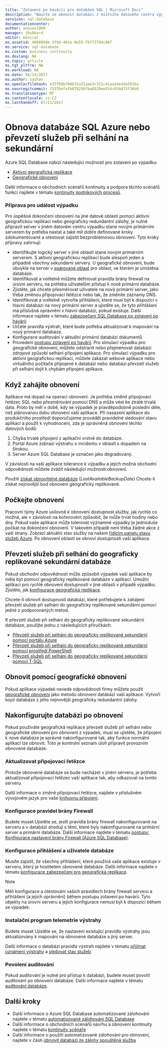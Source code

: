 ```yaml
---
title: "Zotavení po havárii pro databáze SQL | Microsoft Docs"
description: "Naučte se obnovit databázi z místního datového centra výpadku nebo chyby s Azure SQL Database aktivní geografickou replikaci a možnosti geografické obnovení."
services: sql-database
documentationcenter: 
author: anosov1960
manager: jhubbard
editor: monicar
ms.assetid: 4800960e-3f9d-40ce-9e55-fb7f2784c067
ms.service: sql-database
ms.custom: business continuity
ms.devlang: NA
ms.topic: article
ms.tgt_pltfrm: NA
ms.workload: NA
ms.date: 04/14/2017
ms.author: sashan
ms.openlocfilehash: e33f69bf04b32a31aae3c311c41aa44e4da5016a
ms.sourcegitcommit: f537befafb079256fba0529ee554c034d73f36b0
ms.translationtype: MT
ms.contentlocale: cs-CZ
ms.lasthandoff: 07/11/2017
---
```

# <a name="restore-an-azure-sql-database-or-failover-to-a-secondary"></a>Obnova databáze SQL Azure nebo převzetí služeb při selhání na sekundární
Azure SQL Database nabízí následující možnosti pro zotavení po výpadku:

* [Aktivní geografická replikace](sql-database-geo-replication-overview.md)
* [Geografické obnovení](sql-database-recovery-using-backups.md#point-in-time-restore)

Další informace o obchodních scénářů kontinuity a podpora těchto scénářů funkcí najdete v tématu [kontinuity podnikových procesů](sql-database-business-continuity.md).

### <a name="prepare-for-the-event-of-an-outage"></a>Příprava pro událost výpadku
Pro úspěšné dokončení obnovení na jiné datové oblasti pomocí aktivní geografickou replikaci nebo geograficky redundantní zálohy, je nutné připravit server v jiném datovém centru výpadku stane novým primárním serverem by potřeba nastat a také mít dobře definované kroky zdokumentované a otestovat zajistit bezproblémovou obnovení. Tyto kroky přípravy zahrnují:

* Identifikujte logický server v jiné oblasti stane novým primárním serverem. S aktivní geografickou replikací bude alespoň jeden a případně všechny sekundární servery. U geografické obnovení, bude obvykle na server v [spárované oblast](../best-practices-availability-paired-regions.md) pro oblast, ve kterém je umístěna databáze.
* Identifikovat a volitelně můžete definovat pravidla brány firewall na úrovni serveru, na potřeba uživatelům přístup k nové primární databáze.
* Zjistěte, jak chcete přesměrovat uživatele na nový primární server, jako třeba změnou připojovací řetězce nebo tak, že změníte záznamy DNS.
* Identifikovat a volitelně vytvořte přihlášení, které musí být k dispozici v hlavní databázi na nový primární server a ujistěte se, že tyto přihlášení má příslušná oprávnění v hlavní databázi, pokud existuje. Další informace najdete v tématu [zabezpečení SQL Database po zotavení po havárii](sql-database-geo-replication-security-config.md)
* Určete pravidla výstrah, které bude potřeba aktualizovat k mapování na nový primární databáze.
* Konfigurace auditování v aktuální primární databázi dokumentů
* Provedení [postupu zotavení po havárii](sql-database-disaster-recovery-drills.md). Pro simulaci výpadku pro geografické obnovení, můžete odstranit nebo přejmenovat databázi zdrojové způsobí selhání připojení aplikace. Pro simulaci výpadku pro aktivní geografickou replikaci, můžete zakázat webové aplikace nebo virtuálního počítače připojené k databázi nebo databázi převzetí služeb při selhání dojít k chybám připojení aplikace.

## <a name="when-to-initiate-recovery"></a>Když zahájíte obnovení
Aplikace má dopad na operaci obnovení. Je potřeba změnit připojovací řetězec SQL nebo přesměrování pomocí DNS a může vést ke ztrátě trvalá data. Proto by měl v době, kdy se výpadek je pravděpodobně poslední déle, než plánovanou dobu obnovení vaší aplikace. Při nasazení aplikace do produkčního prostředí doporučujeme provádět pravidelné sledování stavu aplikací a použít k vyhodnocení, zda je oprávněná obnovení těchto datových bodů:

1. Chyba trvalé připojení z aplikační vrstvě do databáze.
2. Portál Azure zobrazí výstrahu o incidentu v oblasti s dopadem na širokou.
3. Server Azure SQL Database je označen jako degradovaný.

V závislosti na vaší aplikace tolerance k výpadku a jejich možná obchodní odpovědnosti můžete zvážit následující možnosti obnovení.

Použití [získat obnovitelné databáze](https://msdn.microsoft.com/library/dn800985.aspx) (*LastAvailableBackupDate*) Chcete-li získat nejnovější bod obnovení geograficky replikované.

## <a name="wait-for-service-recovery"></a>Počkejte obnovení
Pracovní týmy Azure usilovně k obnovení dostupnost služby, jak rychle co možná, ale v závislosti na kořenovém způsobit, že může trvat hodiny nebo dny.  Pokud vaše aplikace může tolerovat významné výpadky je jednoduše počkat na dokončení obnovení. V takovém případě není třeba žádné akce z vaší strany. Zobrazí aktuální stav služby na našem [řídicím panelu stavu služeb Azure](https://azure.microsoft.com/status/). Po obnovení oblasti se obnoví dostupnosti vaší aplikace.

## <a name="fail-over-to-geo-replicated-secondary-database"></a>Převzetí služeb při selhání do geograficky replikované sekundární databáze
Pokud obchodní odpovědnosti může způsobit výpadek vaší aplikace by měla být pomocí geograficky replikované databáze v aplikaci. Umožní aplikaci pro rychlé obnovení dostupnosti v jiné oblasti v případě výpadku. Zjistěte, jak [konfigurace geografická replikace](sql-database-geo-replication-portal.md).

Chcete-li obnovit dostupnosti databází, které potřebujete k zahájení převzetí služeb při selhání do geograficky replikované sekundární pomocí jedné z podporovaných metod.

K převzetí služeb při selhání do geograficky replikované sekundární databáze, použijte jednu z následujících příručkách:

* [Převzetí služeb při selhání do geograficky replikované sekundární pomocí portálu Azure](sql-database-geo-replication-portal.md)
* [Převzetí služeb při selhání do geograficky replikované sekundární pomocí prostředí PowerShell](scripts/sql-database-setup-geodr-and-failover-database-powershell.md)
* [Převzetí služeb při selhání do geograficky replikované sekundární pomocí T-SQL](sql-database-geo-replication-transact-sql.md)

## <a name="recover-using-geo-restore"></a>Obnovit pomocí geografické obnovení
Pokud aplikace výpadek nevede odpovědnosti firmy můžete použít [geografické obnovení](sql-database-recovery-using-backups.md) jako metodu obnovení databází vaší aplikace. Vytvoří kopii databáze z jeho nejnovější geograficky redundantní zálohy.

## <a name="configure-your-database-after-recovery"></a>Nakonfigurujte databázi po obnovení
Pokud používáte geografická replikace převzetí služeb při selhání nebo geografické obnovení pro obnovení z výpadek, musí se ujistěte, že připojení k nové databáze je správně nakonfigurované tak, aby funkce normální aplikací lze obnovit. Toto je kontrolní seznam úloh připravit provozním obnovené databáze.

### <a name="update-connection-strings"></a>Aktualizovat připojovací řetězce
Protože obnovené databáze se bude nacházet v jiném serveru, je potřeba aktualizovat připojovací řetězec vaší aplikace tak, aby odkazoval na tomto serveru.

Další informace o změně připojovací řetězce, najdete v příslušném vývojovém jazyk pro vaše [knihovnu připojení](sql-database-libraries.md).

### <a name="configure-firewall-rules"></a>Konfigurace pravidel brány Firewall
Budete muset Ujistěte se, jestli pravidla brány firewall nakonfigurované na serveru a v databázi shodují s těmi, které byly nakonfigurované na primární server a primární databáze. Další informace najdete v tématu [postupy: Konfigurace nastavení brány Firewall (Azure SQL Database)](sql-database-configure-firewall-settings.md).

### <a name="configure-logins-and-database-users"></a>Konfigurace přihlášení a uživatele databáze
Musíte zajistit, že všechny přihlášení, které používá vaše aplikace existuje v serveru, který je hostitelem obnovené databáze. Další informace najdete v tématu [konfigurace zabezpečení pro geografická replikace](sql-database-geo-replication-security-config.md).

> [!NOTE]
> Měli konfigurace a otestování vašich pravidlech brány firewall serveru a přihlášení (a jejich oprávnění) během postupu zotavení po havárii. Tyto objekty na úrovni serveru a jejich konfigurace nemusí být k dispozici během se výpadek.
> 
> 

### <a name="setup-telemetry-alerts"></a>Instalační program telemetrie výstrahy
Budete muset Ujistěte se, že nastavení existující pravidlo výstrahy jsou aktualizovány k mapování na obnovené databáze a jiný server.

Další informace o databázi pravidla výstrah najdete v tématu [přijímat oznámení výstrahy](../monitoring-and-diagnostics/insights-receive-alert-notifications.md) a [sledovat stav služeb](../monitoring-and-diagnostics/insights-service-health.md).

### <a name="enable-auditing"></a>Povolení auditování
Pokud auditování je nutné pro přístup k databázi, budete muset povolit auditování po obnovení databáze. Další informace najdete v tématu [auditování databáze](sql-database-auditing.md).

## <a name="next-steps"></a>Další kroky
* Další informace o Azure SQL Database automatizované zálohování najdete v tématu [automatizované zálohování SQL Database](sql-database-automated-backups.md)
* Další informace o obchodních scénářů návrhu a obnovení kontinuity najdete v tématu [kontinuity scénáře](sql-database-business-continuity.md)
* Další informace o použití automatizované zálohování pro obnovení, najdete v části [obnovit databázi ze zálohy spouštěná služba](sql-database-recovery-using-backups.md)

